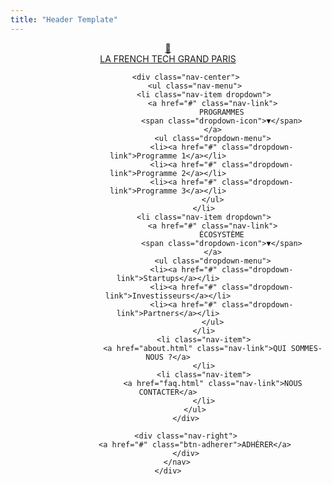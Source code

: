 ```yaml
---
title: "Header Template"
---
```


<header class="header">
    <div class="container">
        <nav class="nav">
            <div class="nav-left">
                <a href="index.html" class="nav-logo">
                    <div class="logo-icon">🐓</div>
                    <span class="logo-text">LA FRENCH TECH GRAND PARIS</span>
                </a>
            </div>
            
            <div class="nav-center">
                <ul class="nav-menu">
                    <li class="nav-item dropdown">
                        <a href="#" class="nav-link">
                            PROGRAMMES
                            <span class="dropdown-icon">▼</span>
                        </a>
                        <ul class="dropdown-menu">
                            <li><a href="#" class="dropdown-link">Programme 1</a></li>
                            <li><a href="#" class="dropdown-link">Programme 2</a></li>
                            <li><a href="#" class="dropdown-link">Programme 3</a></li>
                        </ul>
                    </li>
                    <li class="nav-item dropdown">
                        <a href="#" class="nav-link">
                            ÉCOSYSTÈME
                            <span class="dropdown-icon">▼</span>
                        </a>
                        <ul class="dropdown-menu">
                            <li><a href="#" class="dropdown-link">Startups</a></li>
                            <li><a href="#" class="dropdown-link">Investisseurs</a></li>
                            <li><a href="#" class="dropdown-link">Partners</a></li>
                        </ul>
                    </li>
                    <li class="nav-item">
                        <a href="about.html" class="nav-link">QUI SOMMES-NOUS ?</a>
                    </li>
                    <li class="nav-item">
                        <a href="faq.html" class="nav-link">NOUS CONTACTER</a>
                    </li>
                </ul>
            </div>
            
            <div class="nav-right">
                <a href="#" class="btn-adherer">ADHÉRER</a>
            </div>
        </nav>
    </div>
</header> 